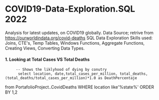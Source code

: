 # COVID19-Data-Exploration.SQL 2022

Analysis for latest updates, on COVID19 globally. Data Source; retrive from https://ourworldindata.org/covid-deaths SQL Data Exploration Skills used: Joins, CTE's, Temp Tables, Windows Functions, Aggregate Functions, Creating Views, Converting Data Types.


 #### 1. Looking at Total Cases VS Total Deaths
         -- Shows the liklyhood of dying by conutry
          select location, date,total_cases_per_million, total_deaths, (total_deaths/total_cases_per_million)*1.0 as DeathPercentaje
from PortafolioProject..CovidDeaths
WHERE location like'%state%'
ORDER BY 1,2	
